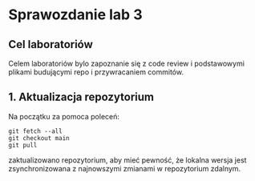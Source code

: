 
# Sprawozdanie lab 3
## Cel laboratoriów
Celem laboratoriów bylo zapoznanie się z code review i podstawowymi plikami budującymi repo i przywracaniem commitów.
## 1. Aktualizacja repozytorium

Na początku za pomoca poleceń:

```
git fetch --all
git checkout main
git pull
```

zaktualizowano repozytorium, aby mieć pewność, że lokalna wersja jest zsynchronizowana z najnowszymi zmianami w repozytorium zdalnym.

